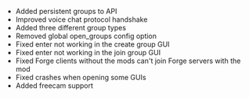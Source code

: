 - Added persistent groups to API
- Improved voice chat protocol handshake
- Added three different group types
- Removed global open_groups config option
- Fixed enter not working in the create group GUI
- Fixed enter not working in the join group GUI
- Fixed Forge clients without the mods can't join Forge servers with the mod
- Fixed crashes when opening some GUIs
- Added freecam support
